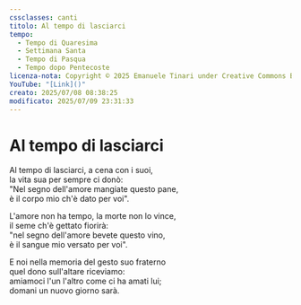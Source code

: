 ```yaml
---
cssclasses: canti
titolo: Al tempo di lasciarci
tempo:
  - Tempo di Quaresima
  - Settimana Santa
  - Tempo di Pasqua
  - Tempo dopo Pentecoste
licenza-nota: Copyright © 2025 Emanuele Tinari under Creative Commons BY-NC-SA 4.0 https://creativecommons.org/licenses/by-nc-sa/4.0/
YouTube: "[Link]()"
creato: 2025/07/08 08:38:25
modificato: 2025/07/09 23:31:33
---
```


# Al tempo di lasciarci
Al tempo di lasciarci, a cena con i suoi,<br>la vita sua per sempre ci donò:<br>"Nel segno dell'amore mangiate questo pane,<br>è il corpo mio ch'è dato per voi".

L'amore non ha tempo, la morte non lo vince,<br>il seme ch'è gettato fiorirà:<br>"nel segno dell'amore bevete questo vino,<br>è il sangue mio versato per voi".

E noi nella memoria del gesto suo fraterno<br>quel dono sull'altare riceviamo:<br>amiamoci l'un l'altro come ci ha amati lui;<br>domani un nuovo giorno sarà.
